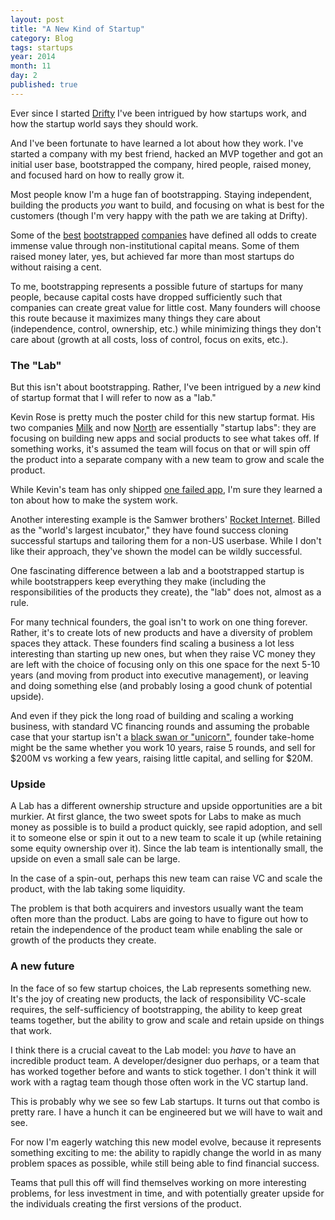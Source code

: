 ```yaml
---
layout: post
title: "A New Kind of Startup"
category: Blog
tags: startups
year: 2014
month: 11
day: 2
published: true  
---
```


Ever since I started [Drifty](http://drifty.com/) I've been intrigued by how startups work, and how the startup world says they should work. 

And I've been fortunate to have learned a lot about how they work. I've started a company with my best friend, hacked an MVP together and got an initial user base, bootstrapped the company, hired people, raised money, and focused hard on how to really grow it.

Most people know I'm a huge fan of bootstrapping. Staying independent, building the products *you* want to build, and focusing on what is best for the customers (though I'm very happy with the path we are taking at Drifty).

<!--
But by many measures, bootstrapping is considered folly in the startup world. You're not investing enough in growth, you aren't thinking
big enough, you're building a "lifestyle business," yadda yadda. Most of the negativity around bootstrapping is perpetuated by the VC community that doesn't really
gain anything from you keeping that cap table nice and simple.

But this isn't a rant about VCs. We have some [great ones](http://arthurventures.com/) who have been immensely helpful to us. Rather, I am fascinated by bootstrapping because it shows a tear in the fabric of startup culture mythos.
-->

Some of the [best](http://basecamp.com/) [bootstrapped](http://atlassian.com/) [companies](http://mailchimp.com/) have defined all odds to create immense value through non-institutional capital means. Some of them raised money later, yes, but 
achieved far more than most startups do without raising a cent.

<!--
Bootstrapped companies are pretty well understood at this point. You basically focus on making money as soon as possible and you grow at a sustainable rate based on what your customer growth and core metrics can bear.

But at the core, bootstrapped companies are *self-sufficient*. They are often started by a team that could build the product they are going to sell (rather than outsourcing it or having to hire a team), and had a close-knit founding team.
-->

To me, bootstrapping represents a possible future of startups for many people, because capital costs have dropped sufficiently such that companies can create great value for little cost. Many founders will choose this route because it maximizes many things they care about (independence, control, ownership, etc.) while minimizing things they don't care about (growth at all costs, loss of control, focus on exits, etc.).

### The "Lab"

But this isn't about bootstrapping. Rather, I've been intrigued by a *new* kind of startup format that I will refer to now as a "lab."

Kevin Rose is pretty much the poster child for this new startup format. His two companies [Milk](http://www.crunchbase.com/organization/milk) and now [North](http://techcrunch.com/2014/08/15/kevin-rose-google-ventures-north/) are essentially "startup labs": they are focusing on building new apps and social products to see what takes off. If something works, it's assumed the team will focus on that
or will spin off the product into a separate company with a new team to grow and scale the product.

While Kevin's team has only shipped [one failed app](http://mashable.com/2012/03/14/kevin-roses-oink-folds/), I'm sure they learned a ton about how to make the system work.

Another interesting example is the Samwer brothers' [Rocket Internet](https://www.rocket-internet.com/). Billed as the "world's largest incubator," they have found success cloning successful startups and tailoring them for a non-US userbase. While I don't like their approach, they've shown the model can be wildly successful.

One fascinating difference between a lab and a bootstrapped startup is while bootstrappers keep everything they make (including the responsibilities of the products they create), the "lab" does not, almost as a rule.

For many technical founders, the goal isn't to work on one thing forever. Rather, it's to create lots of new products and have a diversity of problem spaces they attack. These founders find scaling a business a lot less interesting than starting up new ones, but when they raise VC money they are left with the choice of focusing only on this one space for the next 5-10 years (and moving from product into executive management), or leaving and doing something else (and probably losing a good chunk of potential upside).

And even if they pick the long road of building and scaling a working business, with standard VC financing rounds and assuming the probable case that your startup isn't a [black swan or "unicorn"](http://paulgraham.com/swan.html), founder take-home might be the same whether you work 10 years, raise 5 rounds, and sell for $200M vs working a few years, raising little capital, and selling for $20M.

### Upside

A Lab has a different ownership structure and upside opportunities are a bit murkier. At first glance, the two sweet spots for Labs to make as much money as possible is to build a product quickly, see rapid adoption, and sell it to someone else or spin it out to a new team to scale it up (while retaining some equity ownership over it). Since the lab team is intentionally small, the upside on even a small sale can be large.

In the case of a spin-out, perhaps this new team can raise VC and scale the product, with the lab taking some liquidity.

The problem is that both acquirers and investors usually want the team often more than the product. Labs are going to have to figure out how to retain the independence of the product team while enabling the sale or growth of the products they create.

### A new future

In the face of so few startup choices, the Lab represents something new. It's the joy of creating new products, the lack of responsibility VC-scale requires, the self-sufficiency of bootstrapping, the ability to keep great teams together, but the ability to grow and scale and retain upside on things that work.

I think there is a crucial caveat to the Lab model: you *have* to have an incredible product team. A developer/designer duo perhaps, or a team that has worked together before and wants to stick together. I don't think it will work with a ragtag team though those often work in the VC startup land.

This is probably why we see so few Lab startups. It turns out that combo is pretty rare. I have a hunch it can be engineered but we will have to wait and see.

For now I'm eagerly watching this new model evolve, because it represents something exciting to me: the ability to rapidly change the world in as many problem spaces as possible, while still being able to find financial success. 

Teams that pull this off will find themselves working on more interesting problems, for less investment in time, and with potentially greater upside for the individuals creating the first versions of the product. 
